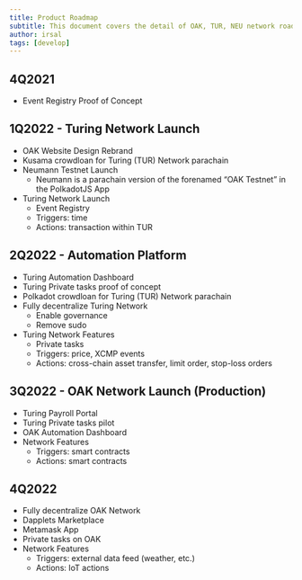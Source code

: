 ```yaml
---
title: Product Roadmap
subtitle: This document covers the detail of OAK, TUR, NEU network roadmap
author: irsal
tags: [develop]
---
```


## 4Q2021
- Event Registry Proof of Concept

## 1Q2022 - Turing Network Launch
- OAK Website Design Rebrand
- Kusama crowdloan for Turing (TUR) Network parachain
- Neumann Testnet Launch
  - Neumann is a parachain version of the forenamed “OAK Testnet” in the PolkadotJS App
- Turing Network Launch
  - Event Registry
  - Triggers: time
  - Actions: transaction within TUR

## 2Q2022 - Automation Platform
- Turing Automation Dashboard
- Turing Private tasks proof of concept
- Polkadot crowdloan for Turing (TUR) Network parachain
- Fully decentralize Turing Network
  - Enable governance
  - Remove sudo
- Turing Network Features
  - Private tasks
  - Triggers: price, XCMP events
  - Actions: cross-chain asset transfer, limit order, stop-loss orders


## 3Q2022 - OAK Network Launch (Production)
- Turing Payroll Portal
- Turing Private tasks pilot
- OAK Automation Dashboard
- Network Features
  - Triggers: smart contracts
  - Actions: smart contracts

## 4Q2022
- Fully decentralize OAK Network
- Dapplets Marketplace
- Metamask App
- Private tasks on OAK
- Network Features
  - Triggers: external data feed (weather, etc.)
  - Actions: IoT actions
